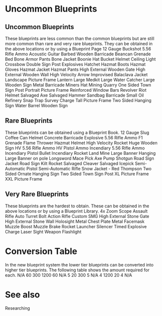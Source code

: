 # Uncommon Blueprints


## Uncommon Blueprints

These blueprints are less common than the common blueprints but are still more common than rare and very rare blueprints. They can be obtained in the above locations or by using a Blueprint Page
12 Gauge Buckshot
5.56 Rifle Ammo
Acoustic Guitar
Barbed Wooden Barricade
Beancan Grenade
Bed
Bone Armor Pants
Bone Jacket
Boonie Hat
Bucket Helmet
Ceiling Light
Crossbow
Double Sign Post
Explosives
Hatchet
Hazmat Boots
Hazmat Gloves
Hazmat Jacket
Hazmat Pants
High External Wooden Gate
High External Wooden Wall
High Velocity Arrow
Improvised Balaclava
Jacket
Landscape Picture Frame
Lantern
Large Medkit
Large Water Catcher
Large Wooden Sign
Metal Barricade
Miners Hat
Mining Quarry
One Sided Town Sign Post
Portrait Picture Frame
Reinforced Window Bars
Revolver
Riot Helmet
Salvaged Axe
Salvaged Hammer
Sandbag Barricade
Small Oil Refinery
Snap Trap
Survey Charge
Tall Picture Frame
Two Sided Hanging Sign
Water Barrel
Wooden Sign
## Rare Blueprints

These blueprints can be obtained using a Blueprint Book.
12 Gauge Slug
Coffee Can Helmet
Concrete Barricade
Explosive 5.56 Rifle Ammo
F1 Grenade
Flame Thrower
Hazmat Helmet
High Velocity Rocket
Huge Wooden Sign
HV 5.56 Rifle Ammo
HV Pistol Ammo
Incendiary 5.56 Rifle Ammo
Incendiary Pistol Bullet
Incendiary Rocket
Land Mine
Large Banner Hanging
Large Banner on pole
Longsword
Mace
Pick Axe
Pump Shotgun
Road Sign Jacket
Road Sign Kilt
Rocket
Salvaged Cleaver
Salvaged Icepick
Semi-Automatic Pistol
Semi-Automatic Rifle
Snow Jacket - Red
Thompson
Two Sided Ornate Hanging Sign
Two Sided Town Sign Post
XL Picture Frame
XXL Picture Frame
## Very Rare Blueprints

These blueprints are the hardest to obtain. These can be obtained in the above locations or by using a Blueprint Library.
4x Zoom Scope
Assault Rifle
Auto Turret
Bolt Action Rifle
Custom SMG
High External Stone Gate
High External Stone Wall
Holosight
Metal Chest Plate
Metal Facemask
Muzzle Boost
Muzzle Brake
Rocket Launcher
Silencer
Timed Explosive Charge
Laser Sight
Weapon Flashlight
# Conversion Table

In the new blueprint system the lower tier blueprints can be converted into higher tier blueprints. The following table shows the amount required for each.
N/A
60
300
1200
60
N/A
5
20
300
5
N/A
4
1200
20
4
N/A
# See also

Researching

